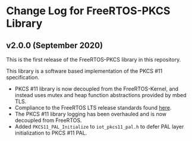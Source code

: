# Change Log for FreeRTOS-PKCS Library

## v2.0.0 (September 2020)
This is the first release of the FreeRTOS-PKCS library in this repository.

This library is a software based implementation of the PKCS #11 specification.

* PKCS #11 library is now decoupled from the FreeRTOS-Kernel, and instead uses mutex and heap function abstractions provided by mbed TLS.
* Compliance to the FreeRTOS LTS release standards found [here](https://www.freertos.org/ltsroadmap.html).
* The PKCS #11 library logging has been overhauled and is now decoupled from FreeRTOS.
* Added `PKCS11_PAL_Initialize` to `iot_pkcs11_pal.h` to defer PAL layer initialization to PKCS #11 PAL.

